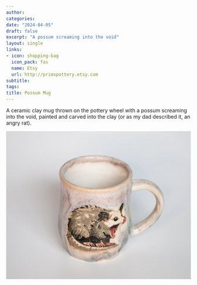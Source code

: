 ```yaml
---
author: 
categories:
date: "2024-04-05"
draft: false
excerpt: "A possum screaming into the void"
layout: single
links:
- icon: shopping-bag
  icon_pack: fas
  name: Etsy
  url: http://primspottery.etsy.com
subtitle: 
tags:
title: Possum Mug
---
```

A ceramic clay mug thrown on the pottery wheel with a possum screaming into the void, painted and carved into the clay (or as my dad described it, an angry rat). 

![Possum Mug](featured.webp)